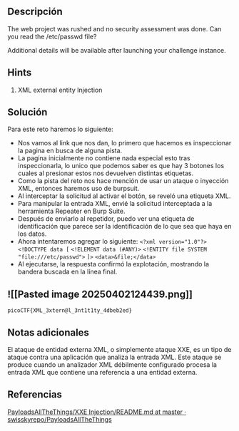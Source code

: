 ## **Descripción**
The web project was rushed and no security assessment was done. Can you read the /etc/passwd file?

Additional details will be available after launching your challenge instance.
## Hints
1. XML external entity Injection
## **Solución** 
Para este reto haremos lo siguiente:
- Nos vamos al link que nos dan, lo primero que hacemos es inspeccionar la pagina en busca de alguna pista.
- La pagina inicialmente no contiene nada especial esto tras inspeccionarla, lo unico que podemos saber es que hay 3 botones los cuales al presionar estos nos devuelven distintas etiquetas.
- Como la pista del reto nos hace mención de usar un ataque o inyección XML, entonces haremos uso de burpsuit.
- Al interceptar la solicitud al activar el botón, se reveló una etiqueta XML.
- Para manipular la entrada XML, envié la solicitud interceptada a la herramienta Repeater en Burp Suite.
- Después de enviarlo al repetidor, puedo ver una etiqueta de identificación que parece ser la identificación de lo que sea que haya en los datos.
- Ahora intentaremos agregar lo siguiente:
`<?xml version="1.0"?>`
`<!DOCTYPE data [`
`<!ELEMENT data (#ANY)>`
`<!ENTITY file SYSTEM "file:///etc/passwd">`
`]>`
`<data>&file;</data>`
- Al ejecutarse, la respuesta confirmó la explotación, mostrando la bandera buscada en la línea final.

![[Pasted image 20250402124439.png]]
- 
```
picoCTF{XML_3xtern@l_3nt1t1ty_4dbeb2ed}
```

## **Notas adicionales**
El ataque de entidad externa XML, o simplemente ataque XXE, es un tipo de ataque contra una aplicación que analiza la entrada XML. Este ataque se produce cuando un analizador XML débilmente configurado procesa la entrada XML que contiene una referencia a una entidad externa.

## **Referencias**
[PayloadsAllTheThings/XXE Injection/README.md at master · swisskyrepo/PayloadsAllTheThings](https://github.com/swisskyrepo/PayloadsAllTheThings/blob/master/XXE%20Injection/README.md)